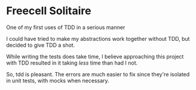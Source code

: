 # Freecell Solitaire

One of my first uses of TDD in a serious manner

I could have tried to make my abstractions work together without TDD, but decided to give TDD a shot.

While writing the tests does take time, I believe approaching this project with TDD resulted in it taking _less_ time than had I not.

So, tdd is pleasant. The errors are much easier to fix since they're isolated in unit tests, with mocks when necessary.
